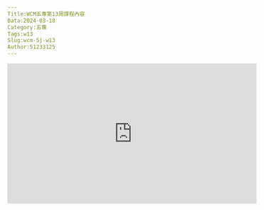 ```yaml
---
Title:WCM五專第13周課程內容
Data:2024-03-18
Category:五專
Tags:w13
Slug:wcm-5j-w13
Author:51233125
---
```

<iframe width="560" height="315" src="https://www.youtube.com/embed/22H_RiLZINE?si=n5WPE3QIm_FYBLqd" title="YouTube video player" frameborder="0" allow="accelerometer; autoplay; clipboard-write; encrypted-media; gyroscope; picture-in-picture; web-share" referrerpolicy="strict-origin-when-cross-origin" allowfullscreen></iframe
                                                                                                                                                                                                                                                                                                                                 